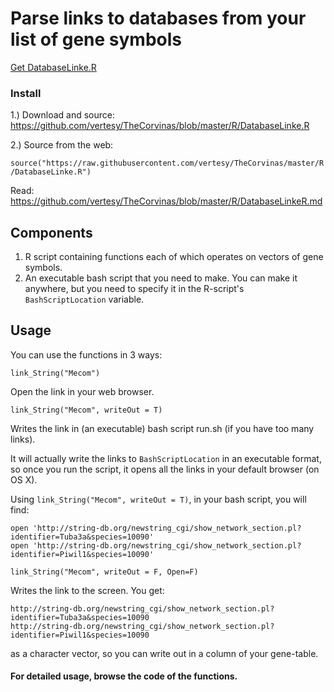 
# Parse links to databases from your list of  gene symbols

[Get DatabaseLinke.R](https://github.com/vertesy/TheCorvinas/blob/master/R/DatabaseLinke.R)


### Install

1.) Download and source: https://github.com/vertesy/TheCorvinas/blob/master/R/DatabaseLinke.R


2.) Source from the web:  

`source("https://raw.githubusercontent.com/vertesy/TheCorvinas/master/R/DatabaseLinke.R")`

Read: https://github.com/vertesy/TheCorvinas/blob/master/R/DatabaseLinkeR.md




## Components

1. R script containing functions each of which operates on vectors of gene symbols.
2. An executable bash script that you need to make. You can make it anywhere, but you need to specify it in the R-script's `BashScriptLocation` variable.


## Usage

You can use the functions in 3 ways:


`link_String("Mecom")`

Open the link in your web browser.

`link_String("Mecom", writeOut = T)`

Writes the link in (an executable) bash script run.sh (if you have too many links).

It will actually write the links to `BashScriptLocation` in an executable format, so once you run the script, it opens all the links in your default browser (on OS X).

Using `link_String("Mecom", writeOut = T)`, in your bash script, you will find:

```
open 'http://string-db.org/newstring_cgi/show_network_section.pl?identifier=Tuba3a&species=10090'
open 'http://string-db.org/newstring_cgi/show_network_section.pl?identifier=Piwil1&species=10090'
```


`link_String("Mecom", writeOut = F, Open=F)`

Writes the link to the screen. You get:

```
http://string-db.org/newstring_cgi/show_network_section.pl?identifier=Tuba3a&species=10090
http://string-db.org/newstring_cgi/show_network_section.pl?identifier=Piwil1&species=10090
```

as a character vector, so you can write out in a column of your gene-table.


#### For detailed usage, browse the code of the functions.
